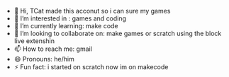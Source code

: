 - 👋 Hi, TCat made this acconut so i can sure my games
- 👀 I’m interested in : games and coding
- 🌱 I’m currently learning: make code
- 💞️ I’m looking to collaborate on: make games or scratch using the block live extenshin 
- 📫 How to reach me: gmail
- 😄 Pronouns: he/him
- ⚡ Fun fact: i started on scratch now im on makecode

<!---
TCat65/TCat65 is a ✨ special ✨ repository because its `README.md` (this file) appears on your GitHub profile.
You can click the Preview link to take a look at your changes.
--->
